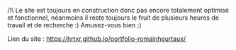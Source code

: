 /!\ Le site est toujours en construction donc pas encore totalement optimisé et fonctionnel, néanmoins il reste toujours le fruit de plusieurs heures de travail et de recherche :) 
Amusez-vous bien ;)

Lien du site :
https://hrtxr.github.io/portfolio-romainheurtaux/

